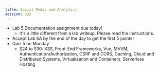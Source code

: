 ```yaml
---
title: Social Media and Analytics
session: S32
---
```


* Lab 5 Documentation assignment due today!
    * It's a little different from a lab writeup. Please read the instructions.
* Accept Lab 6A by the end of the day to get the first 5 points!
* Quiz 5 on Monday
    * S24 to S30: XSS, Front-End Frameworks, Vue, MVVM, Authentication/Authorization, CSRF and CORS, Caching, Cloud and Distributed Systems, Virtualization and Containers, Serverless Hosting
